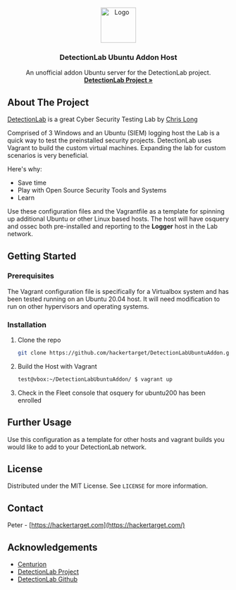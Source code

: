 <!-- PROJECT LOGO -->
<br />
<p align="center">
  <a href="https://github.com/othneildrew/Best-README-Template">
    <img src="https://assets.ubuntu.com/v1/ad9a02ac-ubuntu-orange.gif" alt="Logo" width="80" height="80">
  </a>

  <h3 align="center">DetectionLab Ubuntu Addon Host</h3>

  <p align="center">
    An unofficial addon Ubuntu server for the DetectionLab project. 
    <br />
    <a href="https://detectionlab.network/"><strong>DetectionLab Project »</strong></a>
    <br />
  </p>
</p>


<!-- ABOUT THE PROJECT -->
## About The Project

[DetectionLab](https://twitter.com/DetectionLab) is a great Cyber Security Testing Lab by [Chris Long](https://github.com/clong)

Comprised of 3 Windows and an Ubuntu (SIEM) logging host the Lab is a quick way to test the preinstalled security projects. DetectionLab uses Vagrant to build the custom virtual machines. Expanding the lab for custom scenarios is very beneficial.

Here's why:
* Save time
* Play with Open Source Security Tools and Systems
* Learn

Use these configuration files and the Vagrantfile as a template for spinning up additional Ubuntu or other Linux based hosts. The host will have osquery and ossec both pre-installed and reporting to the **Logger** host in the Lab network.

<!-- GETTING STARTED -->
## Getting Started

### Prerequisites

The Vagrant configuration file is specifically for a Virtualbox system and has been tested running on an Ubuntu 20.04 host. It will need modification to run on other hypervisors and operating systems.


### Installation

1. Clone the repo
   ```sh
   git clone https://github.com/hackertarget/DetectionLabUbuntuAddon.git
   ```
2. Build the Host with Vagrant
   ```sh
   test@vbox:~/DetectionLabUbuntuAddon/ $ vagrant up
   ```
3. Check in the Fleet console that osquery for ubuntu200 has been enrolled


## Further Usage

Use this configuration as a template for other hosts and vagrant builds you would like to add to your DetectionLab network.


<!-- LICENSE -->
## License

Distributed under the MIT License. See `LICENSE` for more information.



<!-- CONTACT -->
## Contact

Peter - [https://hackertarget.com](https://hackertarget.com/)


<!-- ACKNOWLEDGEMENTS -->
## Acknowledgements
* [Centurion](https://twitter.com/centurion)
* [DetectionLab Project](https://detectionlab.network)
* [DetectionLab Github](https://github.com/clong/DetectionLab)



